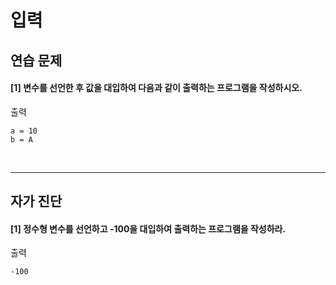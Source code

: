 # 입력

## 연습 문제

#### [1] 변수를 선언한 후 값을 대입하여 다음과 같이 출력하는 프로그램을 작성하시오.

출력
```
a = 10
b = A
```

<br>

---
## 자가 진단

#### [1] 정수형 변수를 선언하고 -100을 대입하여 출력하는 프로그램을 작성하라.

출력
```
-100
```